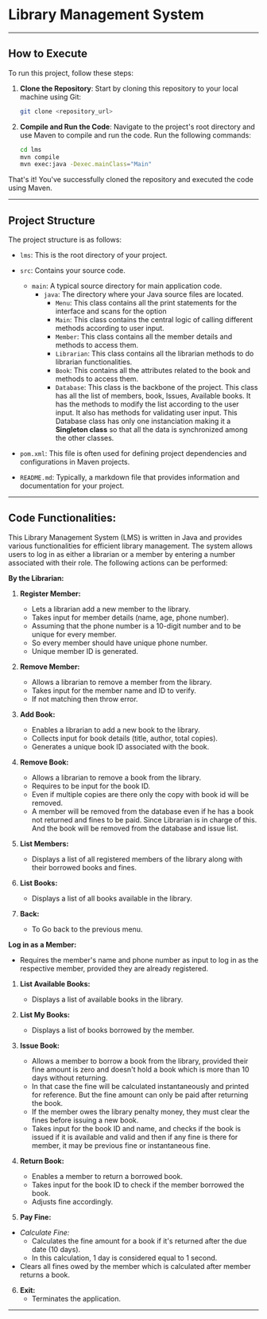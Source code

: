 # Library Management System

----


## How to Execute

To run this project, follow these steps:

1. **Clone the Repository**: Start by cloning this repository to your local machine using Git:

    ```bash
    git clone <repository_url>
    ```

2. **Compile and Run the Code**: Navigate to the project's root directory and use Maven to compile and run the code. Run the following commands:

    ```bash
    cd lms
    mvn compile
    mvn exec:java -Dexec.mainClass="Main"
    ```

That's it! You've successfully cloned the repository and executed the code using Maven.

----

## Project Structure

The project structure is as follows:

- `lms`: This is the root directory of your project.
- `src`: Contains your source code.
   - `main`: A typical source directory for main application code.
      - `java`: The directory where your Java source files are located.
         -  `Menu`: This class contains all the print statements for the interface and scans for the option
         - `Main`: This class contains the central logic of calling different methods according to user input.
         -  `Member`: This class contains all the member details and methods to access them.
         - `Librarian`: This class contains all the librarian methods to do librarian functionalities.
         -  `Book`: This contains all the attributes related to the book and methods to access them.
         - `Database`: This class is the backbone of the project. This class has all the list of members, book, Issues, Available books. It has the methods to modify the list according to the user input. It also has methods for validating user input. This Database class has only one instanciation making it a **Singleton class** so that all the data is synchronized among the other classes.

- `pom.xml`: This file is often used for defining project dependencies and configurations in Maven projects.
- `README.md`: Typically, a markdown file that provides information and documentation for your project.

----

## **Code Functionalities:** 
This Library Management System (LMS) is written in Java and provides various functionalities for efficient library management. The system allows users to log in as either a librarian or a member by entering a number associated with their role. The following actions can be performed:

**By the Librarian:**

1. **Register Member:**
   - Lets a librarian add a new member to the library.
   - Takes input for member details (name, age, phone number).
   - Assuming that the phone number is a 10-digit number and to be unique for every member.
   - So every member should have unique phone number.
   - Unique member ID is generated.

2. **Remove Member:**
   - Allows a librarian to remove a member from the library.
   - Takes input for the member name and ID to verify.
   - If not matching then throw error.

3. **Add Book:**
    - Enables a librarian to add a new book to the library.
    - Collects input for book details (title, author, total copies).
    - Generates a unique book ID associated with the book.

4. **Remove Book:**
    - Allows a librarian to remove a book from the library.
    - Requires to be input for the book ID.
    - Even if multiple copies are there only the copy with book id will be removed.
    - A member will be removed from the database even if he has a book not returned and fines to be paid.
   Since Librarian is in charge of this. And the book will be removed from the database and issue list.
   
5. **List Members:**
    - Displays a list of all registered members of the library along with their borrowed books and fines.

6. **List Books:**
    - Displays a list of all books available in the library.
   
7. **Back:**
    - To Go back to the previous menu.
   
**Log in as a Member:**
- Requires the member's name and phone number as input to log in as the respective member, provided they are already registered.

1. **List Available Books:**
    - Displays a list of available books in the library.

2. **List My Books:**
    - Displays a list of books borrowed by the member.

3. **Issue Book:**
    - Allows a member to borrow a book from the library, provided their fine amount is zero and doesn't hold a book which is more than 10 days without returning.
    - In that case the fine will be calculated instantaneously and printed for reference. But the fine amount can only be paid after returning the book.
    - If the member owes the library penalty money, they must clear the fines before issuing a new book.
    - Takes input for the book ID and name, and checks if the book is issued if it is available and valid and then if any fine
   is there for member, it may be previous fine or instantaneous fine.

4. **Return Book:**
    - Enables a member to return a borrowed book.
    - Takes input for the book ID to check if the member borrowed the book. 
    - Adjusts fine accordingly.


5. **Pay Fine:**
- *Calculate Fine:*
   - Calculates the fine amount for a book if it's returned after the due date (10 days).
   - In this calculation, 1 day is considered equal to 1 second.
- Clears all fines owed by the member which is calculated after member returns a book.

6. **Exit:**
    - Terminates the application.

----




